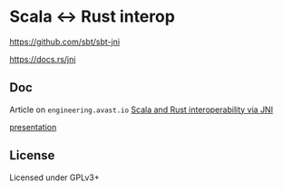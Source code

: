 # Scala <-> Rust interop

https://github.com/sbt/sbt-jni

https://docs.rs/jni

## Doc

Article on `engineering.avast.io` [Scala and Rust interoperability via JNI](https://engineering.avast.io/scala-and-rust-interoperability-via-jni/)

[presentation](https://docs.google.com/presentation/d/187u9XixvtIJLeSjqdXI1j00_mUkJF9DP94rgsXihbk0/edit?usp=sharing)

## License

Licensed under GPLv3+

